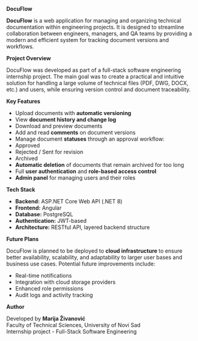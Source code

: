 **DocuFlow** 

**DocuFlow** is a web application for managing and organizing technical documentation within engineering projects. It is designed to streamline collaboration between engineers, managers, and QA teams by providing a modern and efficient system for tracking document versions and workflows. 

**Project Overview** 

DocuFlow was developed as part of a full-stack software engineering internship project. The main goal was to create a practical and intuitive solution for handling a large volume of technical files (PDF, DWG, DOCX, etc.) and users, while ensuring version control and document traceability. 

**Key Features** 

* Upload documents with **automatic versioning**   
* View **document history and change log**   
* Download and preview documents   
* Add and read **comments** on document versions   
* Manage document **statuses** through an approval workflow:   
* Approved    
* Rejected / Sent for revision    
* Archived    
* **Automatic deletion** of documents that remain archived for too long   
* Full **user authentication** and **role-based access control**   
* **Admin panel** for managing users and their roles 

**Tech Stack** 

* **Backend:** ASP.NET Core Web API (.NET 8\)   
* **Frontend:** Angular   
* **Database:** PostgreSQL   
* **Authentication:** JWT-based   
* **Architecture:** RESTful API, layered backend structure 

**Future Plans** 

DocuFlow is planned to be deployed to **cloud infrastructure** to ensure better availability, scalability, and adaptability to larger user bases and business use cases. Potential future improvements include: 

* Real-time notifications   
* Integration with cloud storage providers   
* Enhanced role permissions   
* Audit logs and activity tracking 

**Author** 

Developed by **Marija Živanović**   
Faculty of Technical Sciences, University of Novi Sad   
Internship project \- Full-Stack Software Engineering 

 

